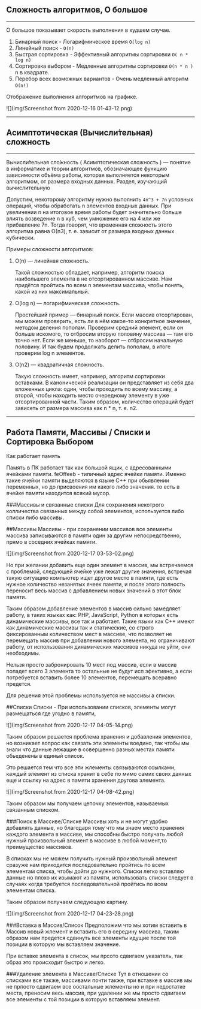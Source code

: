 Сложность алгоритмов, О большое
---
---

O большое показывает скорость выполнения в худшем случае.

1) Бинарный поиск - Логарифмическое время `O(log n)`
2) Линейный поиск - `O(n)`
3) Быстрая сортировка - Эффективный алгоритмы сортировки 
   `O( n * log n)`
4) Сортировка выбором - Медленные алгоритмы сортировки 
   `O(n * n )` n в квадрате.
5) Перебор всех возможных вариантов - Очень медленный алгоритм 
   `O(n!)`

Отображение выполнения алгоритмов на графике.

![](img/Screenshot from 2020-12-16 01-43-12.png)

---
Асимптотическая (Вычисли́тельная) сложность
---
---
Вычисли́тельная сло́жность ( Асимптотическая сложность ) — понятие
в информатике и теории алгоритмов, обозначающее функцию 
зависимости объёма работы, которая выполняется некоторым алгоритмом, 
от размера входных данных. Раздел, изучающий вычислительную

Допустим, некоторому алгоритму нужно выполнить `4n^3 + 7n` условных
операций, чтобы обработать n элементов входных данных. При
увеличении n на итоговое время работы будет значительно больше
влиять возведение n в куб, чем умножение его на 4 или же
прибавление 7n. Тогда говорят, что временная сложность этого
алгоритма равна О(n3), т. е. зависит от размера входных
данных кубически.

Примеры сложности алгоритмов:
1. O(n) — линейная сложность.
   
   Такой сложностью обладает, например, алгоритм поиска наибольшего
   элемента в не отсортированном массиве. Нам придётся пройтись
   по всем n элементам массива, чтобы понять, какой из них
   максимальный.

2. O(log n) — логарифмическая сложность.
   
   Простейший пример — бинарный поиск. Если массив отсортирован,
   мы можем проверить, есть ли в нём какое-то конкретное значение,
   методом деления пополам. Проверим средний элемент, если он
   больше искомого, то отбросим вторую половину массива — там
   его точно нет. Если же меньше, то наоборот — отбросим начальную
   половину. И так будем продолжать делить пополам, в итоге
   проверим log n элементов.
3. O(n2) — квадратичная сложность.

   Такую сложность имеет, например, алгоритм сортировки вставками.
   В канонической реализации он представляет из себя два вложенных
   цикла: один, чтобы проходить по всему массиву, а второй, чтобы
   находить место очередному элементу в уже отсортированной части.
   Таким образом, количество операций будет зависеть от размера
   массива как n * n, т. е. n2.

---
Работа Памяти, Массивы / Списки и Сортировка Выбором
---
Как работает память

Память в ПК работает так как большой ящик, с адресованными ячейками
памяти. feOffeeb - типичный адрес ячейки памяти. Именно такие ячейки памяти 
выделяются в языке С++ при обьявлении переменных, но до присвоения
им какого либо значения. то есть в ячейке памяти находится всякий мусор.

###Массивы и связанные списки
Для сохранения некотрого колличества связанных между собой элементов,
используется либо списки либо массивы.

##Массивы
Массивы - при сохранении массивов все элементы массива записываются 
в памяти один за другим непосредственно, прямо в соседних ячейках 
памяти.

![](img/Screenshot from 2020-12-17 03-53-02.png)

Но при желании добавить еще один элемент в массив, мы встречаемся с 
проблемой, следующей ячейке уже лежат другие значения, встречая 
такую ситуацию компьютер ищет другое место в памяти, где есть
нужное количество незанятых ячеек памяти, и после этого полность
переносит весь массив с добавлением новых значений в этот блок 
памяти.

Таким образом добавление элементов в массив сильно замедляет работу,
в таких языках как: PHP, JavaScript, Python в которых есть 
динамические массивы, все так и работает. Такие языки как С++ 
имеют как динамические массивы так и статические, со строго 
фиксированным количеством мест в массиве, что позволяет не перемещать
массив при добавлении нового элемента, но ограничивают работу, от 
использования динамических массивов никуда не уйти, они необходимы.

Нельзя просто забронировать 10 мест под массив, если в массив попадет 
всего 3 элемента то остальные не будут исп эфективно, а если 
потребуется вставить более 10 элементов, перемещать всеравно предется.

Для решения этой проблемы используется не массивы а списки.

##Списки
Списки - При использовании списков, элементы могут размещаться где 
угодно в памяти, 

![](img/Screenshot from 2020-12-17 04-05-14.png)

Таким образом решается проблема хранения и добавления элементов,
но возникает вопрос как связать эти элементы воедино, так чтобы
мы знали что данные лежащие в совершенно разных местах памяти 
обьеденены в единый список.

Это решается тем что все эти жлементы связываются ссылками, каждый
элемент из списка хранит в себе по мимо самих своих данных еще и 
ссылку на адрес в памяти хранения другова элемента.

![](img/Screenshot from 2020-12-17 04-08-42.png)

Таким образом мы получаем цепочку элементов, называемых связанным
списком.

###Поиск в Массиве/Списке
Массивы хоть и не могут удобно добавлять данные, но благодаря тому 
что мы знаем место хранения каждого элемента в массиве, мы способны 
быстро получать любой нужный произвольный элемент в массиве в любой
момент,то преимущество массивов.

В списках мы не можем получить нужный произвольный элемент сразуже
нам приходится последовательно пройтись по всем элементам списка,
чтобы дойти до нужного. Списки легко вставляю данные но плохо их 
изымают из памяти, использовать списки следует в случаях когда 
требуется последовательной пройтись по всем элементам списка.

Таким образом получаем следующую картину.

![](img/Screenshot from 2020-12-17 04-23-28.png)

###Вставка в Массив/Список
Предположим что мы хотим вставить в Массив новый жлемент и вставить 
его в середину массива, таким образом нам предется сдвинуть все 
элементы идущие после той позиции в которую мы вставляем значение.

При вставке элемента в список, мы прсото сдвигаем указатель, 
так образ это происходит быстро и легко.

###Удаление элемента в Массиве/Списке
Тут в отношении со списками все также, массивами почти также,
при вставке в массив мы не прпосто сдвигаем все оостальные жлементы
но и при недостатке места, преносим весь массив, при удалении же мы 
просто сдвигаем все элементы с той позиции в которую вставляем
элемент.


